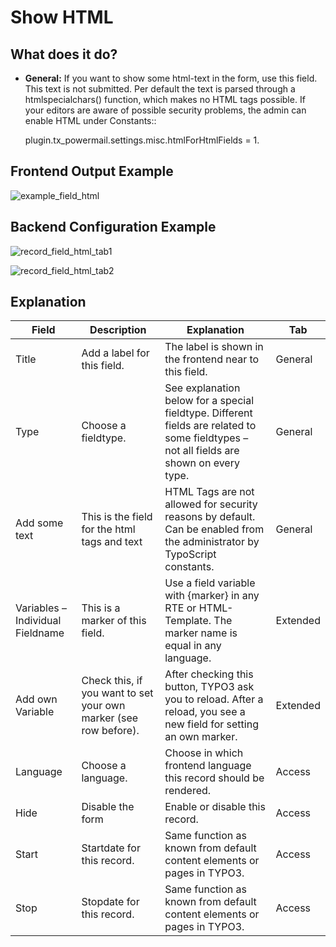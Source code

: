 # Show HTML

## What does it do?

- **General:** If you want to show some html-text in the form, use this field. This text is not submitted. Per default the text is parsed through a htmlspecialchars() function, which makes no HTML tags possible.
 If your editors are aware of possible security problems, the admin can enable HTML under Constants::

  plugin.tx_powermail.settings.misc.htmlForHtmlFields = 1.

## Frontend Output Example

![example_field_html](../Images/example_field_html.png)

## Backend Configuration Example

![record_field_html_tab1](../Images/record_field_html_tab1.png)

![record_field_html_tab2](../Images/record_field_html_tab2.png)

## Explanation

| Field                            | Description                                                      | Explanation                                                                                                                               | Tab      |
|----------------------------------|------------------------------------------------------------------|-------------------------------------------------------------------------------------------------------------------------------------------|----------|
| Title                            | Add a label for this field.                                      | The label is shown in the frontend near to this field.                                                                                    | General  |
| Type                             | Choose a fieldtype.                                              | See explanation below for a special fieldtype. Different fields are  related to some fieldtypes – not all fields are shown on every type. | General  |
| Add some text                    | This is the field for the html tags and text                     | HTML Tags are not allowed for security reasons by default. Can be enabled from the administrator by TypoScript constants.                 | General  |
| Variables – Individual Fieldname | This is a marker of this field.                                  | Use a field variable with {marker} in any RTE or HTML-Template. The marker name is equal in any language.                                 | Extended |
| Add own Variable                 | Check this, if you want to set your own marker (see row before). | After checking this button, TYPO3 ask you to reload. After a reload, you see a new field for setting an own marker.                       | Extended |
| Language                         | Choose a language.                                               | Choose in which frontend language this record should be rendered.                                                                         | Access   |
| Hide                             | Disable the form                                                 | Enable or disable this record.                                                                                                            | Access   |
| Start                            | Startdate for this record.                                       | Same function as known from default content elements or pages in TYPO3.                                                                   | Access   |
| Stop                             | Stopdate for this record.                                        | Same function as known from default content elements or pages in TYPO3.                                                                   | Access   |
